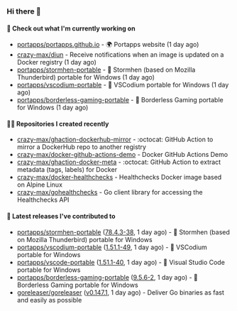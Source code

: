 ### Hi there 👋

#### 👷 Check out what I'm currently working on

- [portapps/portapps.github.io](https://github.com/portapps/portapps.github.io) - 🌍 Portapps website (1 day ago)
- [crazy-max/diun](https://github.com/crazy-max/diun) - Receive notifications when an image is updated on a Docker registry (1 day ago)
- [portapps/stormhen-portable](https://github.com/portapps/stormhen-portable) - 🚀 Stormhen (based on Mozilla Thunderbird) portable for Windows (1 day ago)
- [portapps/vscodium-portable](https://github.com/portapps/vscodium-portable) - 🚀 VSCodium portable for Windows (1 day ago)
- [portapps/borderless-gaming-portable](https://github.com/portapps/borderless-gaming-portable) - 🚀 Borderless Gaming portable for Windows  (1 day ago)

#### 👨‍💻 Repositories I created recently

- [crazy-max/ghaction-dockerhub-mirror](https://github.com/crazy-max/ghaction-dockerhub-mirror) - :octocat: GitHub Action to mirror a DockerHub repo to another registry
- [crazy-max/docker-github-actions-demo](https://github.com/crazy-max/docker-github-actions-demo) - Docker GitHub Actions Demo
- [crazy-max/ghaction-docker-meta](https://github.com/crazy-max/ghaction-docker-meta) - :octocat: GitHub Action to extract metadata (tags, labels) for Docker
- [crazy-max/docker-healthchecks](https://github.com/crazy-max/docker-healthchecks) - Healthchecks Docker image based on Alpine Linux
- [crazy-max/gohealthchecks](https://github.com/crazy-max/gohealthchecks) - Go client library for accessing the Healthchecks API

#### 🚀 Latest releases I've contributed to

- [portapps/stormhen-portable](https://github.com/portapps/stormhen-portable) ([78.4.3-38](https://github.com/portapps/stormhen-portable/releases/tag/78.4.3-38), 1 day ago) - 🚀 Stormhen (based on Mozilla Thunderbird) portable for Windows
- [portapps/vscodium-portable](https://github.com/portapps/vscodium-portable) ([1.51.1-49](https://github.com/portapps/vscodium-portable/releases/tag/1.51.1-49), 1 day ago) - 🚀 VSCodium portable for Windows
- [portapps/vscode-portable](https://github.com/portapps/vscode-portable) ([1.51.1-40](https://github.com/portapps/vscode-portable/releases/tag/1.51.1-40), 1 day ago) - 🚀 Visual Studio Code portable for Windows
- [portapps/borderless-gaming-portable](https://github.com/portapps/borderless-gaming-portable) ([9.5.6-2](https://github.com/portapps/borderless-gaming-portable/releases/tag/9.5.6-2), 1 day ago) - 🚀 Borderless Gaming portable for Windows 
- [goreleaser/goreleaser](https://github.com/goreleaser/goreleaser) ([v0.147.1](https://github.com/goreleaser/goreleaser/releases/tag/v0.147.1), 1 day ago) - Deliver Go binaries as fast and easily as possible

